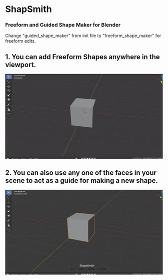 # ShapSmith

### Freeform and Guided Shape Maker for Blender

Change "guided_shape_maker" from init file to "freeform_shape_maker" for freeform edits.


## 1. You can add Freeform Shapes anywhere in the viewport.
![Alt Text](freeform.gif)

## 2. You can also use any one of the faces in your scene to act as a guide for making a new shape.
![Alt Text](guided.gif)